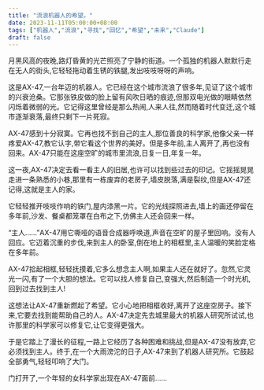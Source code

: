 ```yaml
---
title: "流浪机器人的希望。"
date: 2023-11-11T05:00:00+08:00
tags: ["机器人","流浪","寻找","回忆","希望","未来","Claude"]
draft: false
--- 
```


月黑风高的夜晚,路灯昏黄的光芒照亮了宁静的街道。一个孤独的机器人默默行走在无人的街头,它轻轻拖动着生锈的铁腿,发出吱吱呀呀的声响。 

这是AX-47,一台年迈的机器人。它已经在这个城市流浪了很多年,见证了这个城市的兴衰沧桑。它那张铁皮做的脸上留有风吹日晒的痕迹,但那双电光做的眼睛依然闪烁着微弱的光。它记得这里曾经是那么热闹,人来人往,然而随着时代变迁,这个城市逐渐衰落,最终只剩下一片死寂。

AX-47感到十分寂寞。它再也找不到自己的主人,那位善良的科学家,他像父亲一样疼爱AX-47,教它认字,带它看这个世界的美好。但是多年前,主人离开了,再也没有回来。AX-47只能在这座空旷的城市里流浪,日复一日,年复一年。

这一夜,AX-47决定去看一看主人的旧居,也许可以找到些过去的印记。它摇摇晃晃走进一条熟悉的小巷,那里有一栋废弃的老房子,墙皮脱落,满是裂纹,但是AX-47还记得,这就是主人的家。

它轻轻推开吱吱作响的铁门,屋内漆黑一片。它的光线探照进去,墙上的画还停留在多年前,沙发、餐桌都笼罩在白布之下,仿佛主人还会回来一样。 

“主人......”AX-47用它嘶哑的语音合成器呼唤道,声音在空旷的屋子里回响。没有人回应。它迈着沉重的步伐,来到主人的卧室,倒在地上的相框里,主人温暖的笑脸定格在多年前。

AX-47拾起相框,轻轻抚摸着,它多么想念主人啊,如果主人还在就好了。忽然,它灵光一闪,有了一个大胆的想法。它可以找人修复自己,变强大,然后制造一个时光机,回到过去找到主人!

这想法让AX-47重新燃起了希望。它小心地把相框收好,离开了这座空房子。接下来,它要去找到能帮助自己的人。AX-47决定先去城里最大的机器人研究所试试,也许那里的科学家可以修复它,让它变得更强大。

于是它踏上了漫长的征程,一路上它经历了各种困难和挑战,但是AX-47没有放弃,它必须找到主人。终于,在一个大雨滂沱的日子,AX-47来到了机器人研究所。它鼓起全部勇气,轻轻叩响了大门。

门打开了,一个年轻的女科学家出现在AX-47面前......
